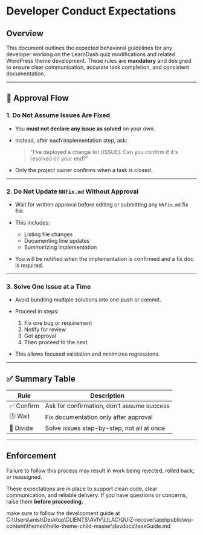 # Developer Conduct Expectations

## Overview

This document outlines the expected behavioral guidelines for any developer working on the LearnDash quiz modifications and related WordPress theme development. These rules are **mandatory** and designed to ensure clear communication, accurate task completion, and consistent documentation.

---

## 🔁 Approval Flow

### 1. Do Not Assume Issues Are Fixed

* You **must not declare any issue as solved** on your own.
* Instead, after each implementation step, ask:

  > "I've deployed a change for \[ISSUE]. Can you confirm if it's resolved on your end?"
* Only the project owner confirms when a task is closed.

---

### 2. Do Not Update `NNfix.md` Without Approval

* Wait for written approval before editing or submitting any `NNfix.md` fix file.
* This includes:

  * Listing file changes
  * Documenting line updates
  * Summarizing implementation
* You will be notified when the implementation is confirmed and a fix doc is required.

---

### 3. Solve One Issue at a Time

* Avoid bundling multiple solutions into one push or commit.
* Proceed in steps:

  1. Fix one bug or requirement
  2. Notify for review
  3. Get approval
  4. Then proceed to the next
* This allows focused validation and minimizes regressions.

---

## ✅ Summary Table

| Rule      | Description                                |
| --------- | ------------------------------------------ |
| ✅ Confirm | Ask for confirmation, don’t assume success |
| 🕓 Wait   | Fix documentation only after approval      |
| 🧩 Divide | Solve issues step-by-step, not all at once |

---

## Enforcement

Failure to follow this process may result in work being rejected, rolled back, or reassigned.

These expectations are in place to support clean code, clear communication, and reliable delivery. If you have questions or concerns, raise them **before proceeding**.


make sure to follow the development guide at 
C:\Users\anist\Desktop\CLIENTS\AVIV\LILAC\QUIZ-recover\app\public\wp-content\themes\hello-theme-child-master\devdocs\taskGuide.md